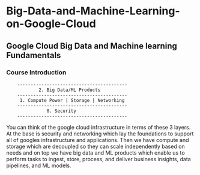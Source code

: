 # Big-Data-and-Machine-Learning-on-Google-Cloud

## Google Cloud Big Data and Machine learning Fundamentals

### Course Introduction
        -----------------------------------------
                2. Big Data/ML Products
        -----------------------------------------
         1. Compute Power | Storage | Networking
        -----------------------------------------
                   0. Security
        -----------------------------------------
You can think of the google cloud infrastructure in terms of these 3 layers. At the base is security and networking which lay the foundations to support all of googles infrastructure and applications. Then we have compute and storage which are decoupled so they can scale independently based on needs and on top we have big data and ML products which enable us to perform tasks to ingest, store, process, and deliver business insights, data pipelines, and ML models.
